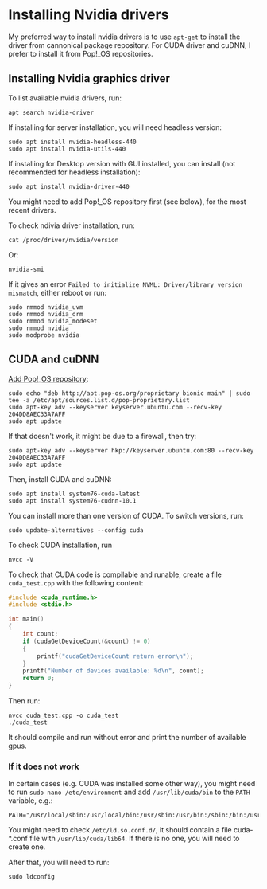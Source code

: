 # Installing Nvidia drivers

My preferred way to install nvidia drivers is to use `apt-get` to install the driver from cannonical package repository.
For CUDA driver and cuDNN, I prefer to install it from Pop!_OS repositories.

## Installing Nvidia graphics driver

To list available nvidia drivers, run:

    apt search nvidia-driver
   
If installing for server installation, you will need headless version:

    sudo apt install nvidia-headless-440
    sudo apt install nvidia-utils-440

If installing for Desktop version with GUI installed, you can install (not recommended for headless installation):
  
    sudo apt install nvidia-driver-440

You might need to add Pop!_OS repository first (see below), for the most recent drivers.

To check ndivia driver installation, run:

    cat /proc/driver/nvidia/version

Or:

    nvidia-smi
    
If it gives an error `Failed to initialize NVML: Driver/library version mismatch`, either reboot or run:

    sudo rmmod nvidia_uvm
    sudo rmmod nvidia_drm
    sudo rmmod nvidia_modeset
    sudo rmmod nvidia
    sudo modprobe nvidia


## CUDA and cuDNN
[Add Pop!_OS repository](https://support.system76.com/articles/cuda/):

    sudo echo "deb http://apt.pop-os.org/proprietary bionic main" | sudo tee -a /etc/apt/sources.list.d/pop-proprietary.list
    sudo apt-key adv --keyserver keyserver.ubuntu.com --recv-key 204DD8AEC33A7AFF
    sudo apt update

If that doesn't work, it might be due to a firewall, then try:

    sudo apt-key adv --keyserver hkp://keyserver.ubuntu.com:80 --recv-key 204DD8AEC33A7AFF
    sudo apt update
    
Then, install CUDA and cuDNN:
   
    sudo apt install system76-cuda-latest
    sudo apt install system76-cudnn-10.1
   
You can install more than one version of CUDA. To switch versions, run:

    sudo update-alternatives --config cuda
    
To check CUDA installation, run

    nvcc -V
    
To check that CUDA code is compilable and runable, create a file `cuda_test.cpp` with the following content:
    
```cpp
#include <cuda_runtime.h>
#include <stdio.h>

int main()
{
	int count;
	if (cudaGetDeviceCount(&count) != 0)
	{
		printf("cudaGetDeviceCount return error\n");
	}
	printf("Number of devices available: %d\n", count);
	return 0;
}
```

Then run:

    nvcc cuda_test.cpp -o cuda_test
    ./cuda_test
    
It should compile and run without error and print the number of available gpus.
  
### If it does not work
In certain cases (e.g. CUDA was installed some other way), you might need to run `sudo nano /etc/environment` and add `/usr/lib/cuda/bin` to the `PATH` variable, e.g.:

    PATH="/usr/local/sbin:/usr/local/bin:/usr/sbin:/usr/bin:/sbin:/bin:/usr/games:/usr/local/games:/usr/lib/cuda/bin"
    
You might need to check `/etc/ld.so.conf.d/`, it should contain a file cuda-*.conf file with `/usr/lib/cuda/lib64`. If there is no one, you will need to create one.

After that, you will need to run:
    
    sudo ldconfig


    
  
